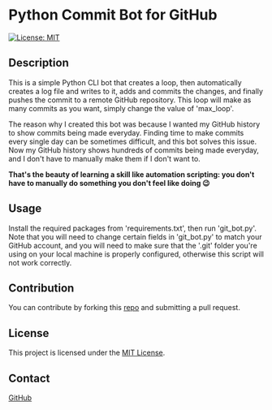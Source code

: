 # Python Commit Bot for GitHub

[![License: MIT](https://img.shields.io/badge/License-MIT-blue.svg)](https://opensource.org/licenses/MIT)

## Description

This is a simple Python CLI bot that creates a loop, then automatically creates a log file and writes to it, adds and commits the changes, and finally pushes the commit to a remote GitHub repository. This loop will make as many commits as you want, simply change the value of 'max_loop'.

The reason why I created this bot was because I wanted my GitHub history to show commits being made everyday. Finding time to make commits every single day can be sometimes difficult, and this bot solves this issue. Now my GitHub history shows hundreds of commits being made everyday, and I don't have to manually make them if I don't want to. 

**That's the beauty of learning a skill like automation scripting: you don't have to manually do something you don't feel like doing 😉**

## Usage

Install the required packages from 'requirements.txt', then run 'git_bot.py'.
Note that you will need to change certain fields in 'git_bot.py' to match your GitHub account, and you will need to make sure that the '.git' folder you're using on your local machine is properly configured, otherwise this script will not work correctly.

## Contribution
You can contribute by forking this [repo](https://github.com/jroller33/gh_commit_bot) and submitting a pull request.

## License
This project is licensed under the [MIT License](./LICENSE).

## Contact
[GitHub](https://github.com/jroller33)


